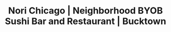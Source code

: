 ---
layout: place
title: "Nori Chicago | Neighborhood BYOB Sushi Bar and Restaurant | Bucktown"
permalink: /illinois/chicago/nori-chicago-neighborhood-byob-sushi-bar-and-restaurant-bucktown.html
stateAbbr: IL
stateName: Illinois
cityName: Chicago
seo:
  name: "Nori Chicago | Neighborhood BYOB Sushi Bar and Restaurant | Bucktown"
  type: Restaurant
  links: null
description: "Nori Chicago | Neighborhood BYOB Sushi Bar and Restaurant | Bucktown serves delicious sushi in Chicago, Illinois. Try fresh Japanese dishes for a great dining experience. "
place_id: ChIJPRW4wsXSD4gRLJyXTTPMr-8
photos:
  - name: >-
      places/ChIJPRW4wsXSD4gRLJyXTTPMr-8/photos/AeeoHcLZBK_qOpi9OfJib9adRdNdkOgE1vsl-110RX4WNRSe7gNatc-mOAt0CVBtFUPNIKhBLR8lFJsWl9ptmziXP7zJcsXMcL1xkqgHijQBqrW0D7un5FMvG1289SIipniA8PWSoO6p9z-FcX62B9VBKae6ZYQqt3lbKi3--5cdjgSLZqIXrDNIcRWIoZJJslINA9HY-jzgOyunoSerM3zI3BBfQ_iQynUPAOLleGyoVNtuWvXFdbewaVm1R17maUDJlc4F8-n14zXjwLa1p70vtLXUVGVL0z7r5fLsyG5NzsHSMY-BHmztkoBMjDPZZi5hlHpwc1BHHn-zDVbH95CV2cS5A0BlsC6BOy1zXOuaCIrAxpwjVhC_u-WlkcbQTr23ENz8GUw5Zp7P3mZ3wb5BFqWw_C_0C4XKD9QU-pFGkRTeZR-i
    widthPx: 4800
    heightPx: 2700
    authorAttributions:
      - displayName: Kevin Donovan
        uri: https://maps.google.com/maps/contrib/100106400531871770741
        photoUri: >-
          https://lh3.googleusercontent.com/a-/ALV-UjX7l8zK9QcsckE7Bhxm-gvPRM9Mi3pnXR4DzYAweQQ4vna6VDED=s100-p-k-no-mo
    flagContentUri: >-
      https://www.google.com/local/imagery/report/?cb_client=maps_api_places.places_api&image_key=!1e10!2sCIHM0ogKEICAgICEjvT76QE&hl=en-US
    googleMapsUri: >-
      https://www.google.com/maps/place//data=!3m4!1e2!3m2!1sCIHM0ogKEICAgICEjvT76QE!2e10!4m2!3m1!1s0x880fd2c5c2b8153d:0xefafcc334d979c2c
  - name: >-
      places/ChIJPRW4wsXSD4gRLJyXTTPMr-8/photos/AeeoHcJYonxHZmuEzjRVCuzA3sV49OkAM3e6lvuPt5LNeEtKSRVw1uVSQCc4pn56YqKvtSddF3ZZN_n6ccr1rhJcD4x0INree7bije3L3eAFJDF3Taz7MqHw2f5PSi7WVUB3lxa2E5yxaGNFLUbefD4REr5UezLm_tagjglh_Axw5-xBZAgTZn_YekG7dd4lcxxQ4zocyV3kDoeqgQ33_ZfU_jzAPDgD5BFJwrCaVulbpLLOL1MrkhDBoQzQuGPhIHeAl9D4FlMAT_DPenRfXNbCIKcONT0bhheRaweTlIhelVYYUQ
    widthPx: 3024
    heightPx: 4032
    authorAttributions:
      - displayName: Nori Chicago | Neighborhood BYOB Sushi Bar and Restaurant | Bucktown
        uri: https://maps.google.com/maps/contrib/104279882468349887510
        photoUri: >-
          https://lh3.googleusercontent.com/a/ACg8ocKD3azIFdBvUTd6z4oRqNIt-9V7meVwokPf5dY4nqtLAbgPIg=s100-p-k-no-mo
    flagContentUri: >-
      https://www.google.com/local/imagery/report/?cb_client=maps_api_places.places_api&image_key=!1e10!2sAF1QipOKpWvb6j5RIFpqARFYTnh3W7bOOOzgmdYHIkGx&hl=en-US
    googleMapsUri: >-
      https://www.google.com/maps/place//data=!3m4!1e2!3m2!1sAF1QipOKpWvb6j5RIFpqARFYTnh3W7bOOOzgmdYHIkGx!2e10!4m2!3m1!1s0x880fd2c5c2b8153d:0xefafcc334d979c2c
  - name: >-
      places/ChIJPRW4wsXSD4gRLJyXTTPMr-8/photos/AeeoHcIS1Q56oovs0Ax7VSlzHObZTQislgfgC3uEIQvE-JGNd75-e5oJ8yUPwUmpHYvX7G50U8MmURVG6cTDO3f6l7lz4IIgmpQajwXkjspuialHUKteYsnn2HrcHN4we7v9-iMvpLeYFbfXWUZq8GEjCjKdT_wnhHF5uMX5KR1PLCQiCcG4ONzYH5FN5t2xn5aLHeHqxN432cA7Dyifefmu3zh1w_sGv2voFPDaMl5nOs6cq_DmKhZ-p-gXYgFfrfpZpbMtPiH_YceRLuWru1nHAd3jY4MUmI_4-tGxduBN9gPhESWuMiKAck7Au6x-LgGGEpHWO5di97xjW5AuJS24GGEEdyaMHmAlXDsPADA8imZ15ZFU-wdS-c-VY01FJtPnxbMY8lEJSoGyy1ZAW9Ulfd9DxsDxoT_7oied74e_fVVU6lE
    widthPx: 3024
    heightPx: 4032
    authorAttributions:
      - displayName: Oyuntugs Osor
        uri: https://maps.google.com/maps/contrib/100338767030847551186
        photoUri: >-
          https://lh3.googleusercontent.com/a-/ALV-UjUg_sFmrR2dnrXlnn-mhaOHbtJIX_KaC5cL5Vhqv8vvtUPjHRbl=s100-p-k-no-mo
    flagContentUri: >-
      https://www.google.com/local/imagery/report/?cb_client=maps_api_places.places_api&image_key=!1e10!2sCIHM0ogKEICAgIDxhpj85QE&hl=en-US
    googleMapsUri: >-
      https://www.google.com/maps/place//data=!3m4!1e2!3m2!1sCIHM0ogKEICAgIDxhpj85QE!2e10!4m2!3m1!1s0x880fd2c5c2b8153d:0xefafcc334d979c2c
  - name: >-
      places/ChIJPRW4wsXSD4gRLJyXTTPMr-8/photos/AeeoHcIvZD68hM-bMIOCbaQsKpL0t2aQtDp3dLhp9nrWelMYm5g3MwmNSztxpXoOkjjHqoyv17BhXce9x5q3hKW71Fl5UVAJZlVtE54Hbm-0M03cLUl6lnab6DVp_jgfL0YYh2kkPegMlwt6LDHzNScz59hxj6jeOkxWdBQesmHbji8-UIEJhuWicZqsBgiIlBwhIQLqxImdwSoZGPsfqrAzlWgVKy17fcUpQJVwRJsztId9VVt8JFJAAbt5Tx-QP0969s-ITif9jjepBS9HzIgy4-T8nSN-4rbseUZi4olzyjPaN7wMhCagFnUDxjsgKQ65EksF46-kTtPYbSGViF32-ZvJGyTWDJtNK9WLdhcZcVYhRo9Sq_r_rdeUYB57QZvDHUUxDhAGaVNjLhG1_baWuhc3BcVYZ0H15LblXJMagTAZvg
    widthPx: 3000
    heightPx: 4000
    authorAttributions:
      - displayName: Kurt Guerrero
        uri: https://maps.google.com/maps/contrib/115892936509853899307
        photoUri: >-
          https://lh3.googleusercontent.com/a-/ALV-UjXG9_5ntgGj_VL9WEs__TU65FFxwDqxw-tWaFrB6q8FtWYGPZIx=s100-p-k-no-mo
    flagContentUri: >-
      https://www.google.com/local/imagery/report/?cb_client=maps_api_places.places_api&image_key=!1e10!2sCIHM0ogKEICAgIDPkvHWFA&hl=en-US
    googleMapsUri: >-
      https://www.google.com/maps/place//data=!3m4!1e2!3m2!1sCIHM0ogKEICAgIDPkvHWFA!2e10!4m2!3m1!1s0x880fd2c5c2b8153d:0xefafcc334d979c2c
  - name: >-
      places/ChIJPRW4wsXSD4gRLJyXTTPMr-8/photos/AeeoHcKFPkblpSty1H0Fbp-HyWLtKkzvWDB15qrw2WZczNDYjZy6ngaKQw-KiXxhbxPSQ-9VFhA7B5q1QI0E7pNrnXE0sXNfhYMTc6AwX2ZZEZZxbnD0grJqt5Drv89vj3VUNtlNw1_02FNbnLtZtDukpPCny-xMIo9k8orglclpAnomHTGI9hQ-Nt-_LkKv-cxmLrLEGDC2Rs7VdmiFe1sZO1MJLDtNnNzuH0QVZ4Dxkh39gXkvbwIiyh6PAhBo2Umgf8gKS2v7O6m_s6Nqr0WMQNS8xOr2pFNpFf0StYYPtbwtEb6dY9nHp_7-K7iJcLngaKhPjHWVPn4HYgoQE8BsEBSGGiaqJa7bw02MemySn7o-BX8_FtgRui08-FRPo3pp8_XGqtOVfmCUxDzcPQxHNRMdpMnoNgahi9z8Y0SV3951oQ
    widthPx: 3600
    heightPx: 4800
    authorAttributions:
      - displayName: Oyuntugs Osor
        uri: https://maps.google.com/maps/contrib/100338767030847551186
        photoUri: >-
          https://lh3.googleusercontent.com/a-/ALV-UjUg_sFmrR2dnrXlnn-mhaOHbtJIX_KaC5cL5Vhqv8vvtUPjHRbl=s100-p-k-no-mo
    flagContentUri: >-
      https://www.google.com/local/imagery/report/?cb_client=maps_api_places.places_api&image_key=!1e10!2sCIHM0ogKEICAgID7zb7ndQ&hl=en-US
    googleMapsUri: >-
      https://www.google.com/maps/place//data=!3m4!1e2!3m2!1sCIHM0ogKEICAgID7zb7ndQ!2e10!4m2!3m1!1s0x880fd2c5c2b8153d:0xefafcc334d979c2c
  - name: >-
      places/ChIJPRW4wsXSD4gRLJyXTTPMr-8/photos/AeeoHcKvmg4Xcdz7DlREaYW1PWT2q-q12qJq16VoQqr8NxH5gylmz5n10m3MzIoJeysnhvqMiFlDDVHqAkktj7Fwi1AvQ3FI_tr_o-7DKT942uw35vrs754zT80MdjrFDz-A77b8Qtr53NjeEWjB7rwFP2PDr4IWcNwW3dax3rrdSWhQcmneb280enA6Y3XqKXD20ia2gSMYBu_z15AJFsa9Rrg2fd1FJdJ7uqkPsPWEdzqnLCIlITB0mdxyBYKQ68i3sIGdUPW7fk-GXChXGy0hT-hb8XS6lGzxubabcxivMzImYCFmQh1oFbpEFaWq5ZCWyeetX6vBVWHPIlbldedKX8mNIwGpKSaeTJ7-KX_wxXYfvh4dLx_nyJn5HSYnUmRZQlAFr_9JVSsQgOq8tqdzg391njojtrCxKSP5omzVa0TaNFAF
    widthPx: 1290
    heightPx: 1280
    authorAttributions:
      - displayName: Oyuntugs Osor
        uri: https://maps.google.com/maps/contrib/100338767030847551186
        photoUri: >-
          https://lh3.googleusercontent.com/a-/ALV-UjUg_sFmrR2dnrXlnn-mhaOHbtJIX_KaC5cL5Vhqv8vvtUPjHRbl=s100-p-k-no-mo
    flagContentUri: >-
      https://www.google.com/local/imagery/report/?cb_client=maps_api_places.places_api&image_key=!1e10!2sCIHM0ogKEICAgID7zf6a_AE&hl=en-US
    googleMapsUri: >-
      https://www.google.com/maps/place//data=!3m4!1e2!3m2!1sCIHM0ogKEICAgID7zf6a_AE!2e10!4m2!3m1!1s0x880fd2c5c2b8153d:0xefafcc334d979c2c
  - name: >-
      places/ChIJPRW4wsXSD4gRLJyXTTPMr-8/photos/AeeoHcKAZ7WNZA-BZS6w10SN6WHFBetDR5SPiGgaJNmOK0BGuqpZRGnrw6oGE9XbkH6c2rinU6YywulPueT7IQXuVMCX9SSN-wUeEn0Y2nkpEuXflbF2wfnTov9CvQkG_wxOaIt172gajsojhidVFkIxHf-yx2oXUcJZmAPaHsLNPJgtnAIi8WkkndiUy_ha-r5o__NqXZYyiqbmGd6HLIh_6U6T1nzi3ZQ4LmgGDQBSw1dBgZvu2fIMZt1PKJ-0qg4hNhriGub9nPvOpGHjBVR8Z_hb7C7H5Ruw4_jku_h-5JJEZV6qpuSTiQvCI4wCCIZUCI4A3BKn4sscHz2zVBe1A9c8vVnsMmQ_-wINrOAsWNn7mugoKqZdTEZ3Sam6M67iVjd4_s_U498jrc5nE4_U-WiuzLYM4zBd7eWppccT7pRhrIqm
    widthPx: 3024
    heightPx: 4032
    authorAttributions:
      - displayName: Noni Chinbat
        uri: https://maps.google.com/maps/contrib/100498686135890358539
        photoUri: >-
          https://lh3.googleusercontent.com/a/ACg8ocJRfTV5k8OU2yp4iTsugnU-wCfCVXz7awV3TFqFMZRPkIb9-lg=s100-p-k-no-mo
    flagContentUri: >-
      https://www.google.com/local/imagery/report/?cb_client=maps_api_places.places_api&image_key=!1e10!2sCIHM0ogKEICAgICX3ueNpQE&hl=en-US
    googleMapsUri: >-
      https://www.google.com/maps/place//data=!3m4!1e2!3m2!1sCIHM0ogKEICAgICX3ueNpQE!2e10!4m2!3m1!1s0x880fd2c5c2b8153d:0xefafcc334d979c2c
  - name: >-
      places/ChIJPRW4wsXSD4gRLJyXTTPMr-8/photos/AeeoHcI_AVA2lrRTB-qaaVjq1YBb8S4NyvAyUN2yIp8qiE6u41OEP6gMrQEY9iClWghozBrREGM1-BH3tKJZcqSbklBEB_UDrBjoI4Q3HG2CiCDsMaJqIrjeIV8RiWrtyFdL5NXnZ2ah9q6nF7pyxCzasjKBo3xYBDtAhpQNmQNtYahr2rK3NwdX-G_m9na7vRx8wzB6MT7nDzMiweejqFOfXhYteJS0x879H6f083EOuIgVsgPmJSRnSkig7EKq-DDMwnPVDvlFUvj86IcWjMihSpwwZ5wolgAlJ6UOwWipWRrdW1GtIC7ggoSdHOUgX5xdJy48vUibsYWayf3Dp2TJ-ql_j2iBkNPCL8tPvvAmTjjiraCoQtonm8qR37b-6hm6qLKe3-XFqw2X484XY_SpIMTAPZR9KTOQVvg9YAuoORQ
    widthPx: 3024
    heightPx: 4032
    authorAttributions:
      - displayName: Phan Dung
        uri: https://maps.google.com/maps/contrib/109143513145467739957
        photoUri: >-
          https://lh3.googleusercontent.com/a-/ALV-UjUsJuuxH9x22aNoEJy8M4AaLlddrlENxess_qmFfpzKzTBwcQ1c=s100-p-k-no-mo
    flagContentUri: >-
      https://www.google.com/local/imagery/report/?cb_client=maps_api_places.places_api&image_key=!1e10!2sCIHM0ogKEICAgIDZ2MGqLQ&hl=en-US
    googleMapsUri: >-
      https://www.google.com/maps/place//data=!3m4!1e2!3m2!1sCIHM0ogKEICAgIDZ2MGqLQ!2e10!4m2!3m1!1s0x880fd2c5c2b8153d:0xefafcc334d979c2c
  - name: >-
      places/ChIJPRW4wsXSD4gRLJyXTTPMr-8/photos/AeeoHcIFRya3MiCx59SUVmDM8Y3iiqtwi4UGqTDPXCs88wxIE3wfeQBayAT8rQz61iZNNm7u7RmY-KBTJXXqeaz1GRvKSXZ5KEkZDNU6zlO70gUzItXOpGsrkqB1VGWFlvsb25VbZGbMBbjSwsos3t1Jnnh59TFjIC2VWG1xQ4O9WCfaZUa7t_VW2wCR0yEnQv7w2sx0AIXNySQEtBG7JfmlJCwjJWgFVSeV_Hssyx6uOhzsuORzw2PJPwz1RcqBhN80OzX0mrwzJ7bA-3u4hXfjFLCnrvCW6iSzXCpEdCaR-MHYQyRzoDuB5ihNfxPF6jOjLgW-z0EccducofKANdDHo3IIB8ITEI-Rs-WOr_jK5bswvxj0qMZY3TAYO22k2QZ8_jL1kkZKACYuDHttP997__WbLHGRuodNFzFwjC_ekRH54g
    widthPx: 3024
    heightPx: 4032
    authorAttributions:
      - displayName: Jim Jab
        uri: https://maps.google.com/maps/contrib/102118902248774233729
        photoUri: >-
          https://lh3.googleusercontent.com/a/ACg8ocKlzQyTr98EXUunwBEZ419S2tfZXIBQSIn-aZ9-HclxLckYPA=s100-p-k-no-mo
    flagContentUri: >-
      https://www.google.com/local/imagery/report/?cb_client=maps_api_places.places_api&image_key=!1e10!2sCIHM0ogKEICAgIDKhdemJA&hl=en-US
    googleMapsUri: >-
      https://www.google.com/maps/place//data=!3m4!1e2!3m2!1sCIHM0ogKEICAgIDKhdemJA!2e10!4m2!3m1!1s0x880fd2c5c2b8153d:0xefafcc334d979c2c
  - name: >-
      places/ChIJPRW4wsXSD4gRLJyXTTPMr-8/photos/AeeoHcIeThq2d5ygynqOCv2oD6XQTEr3AttDbB2wztKyWWuI4RBbbGC0hnWRjH6N_5I_MAYrWlRpHD-o7uCkSW0UqPdQnhANP689lFekE_TI9xXHKgB659SJjFe1hrHl8uXXNVMaVwQbyR4ZKp3sTAcijnw9FuvVqVuJbc-C8iDLF_tRvVNegWcqBgjvSpcQQRPSJcezxdUd6lVt013lF7LiDCoAvKLjmsoxMyUaynrs4MO81jVM9NmsBzG4BIBbCh4E04K86HJTDJemY7xGzCblykhm1IxwfafEuXvKzB-q7Z0Ldpaje4UV07-IvAoZ3DJGHAnMANS4B2t10l7SiREVSERKgJj3yM4wauq_CFKUIJACP5wqpVKr4F80oUw6Ot-1x3v9oUYlMCgTniAScQC5CdFAIFJjfENS7DcGSRcjlQsaVA
    widthPx: 2874
    heightPx: 2414
    authorAttributions:
      - displayName: Davaajargal Munkhbaatar
        uri: https://maps.google.com/maps/contrib/116768915052297081331
        photoUri: >-
          https://lh3.googleusercontent.com/a-/ALV-UjWirY5epP8wh1HohwpAbtbsZ0IK-ZGakt4WV27GKux6b73_KrXq=s100-p-k-no-mo
    flagContentUri: >-
      https://www.google.com/local/imagery/report/?cb_client=maps_api_places.places_api&image_key=!1e10!2sCIHM0ogKEICAgIC9iaDQdg&hl=en-US
    googleMapsUri: >-
      https://www.google.com/maps/place//data=!3m4!1e2!3m2!1sCIHM0ogKEICAgIC9iaDQdg!2e10!4m2!3m1!1s0x880fd2c5c2b8153d:0xefafcc334d979c2c
address: 1393 N Milwaukee Ave, Chicago, IL 60622, USA
street: 1393 N Milwaukee Ave
city: Chicago
state: IL
zip: '60622'
country: USA
neighborhood: West Town
latitude: '41.907269'
longitude: '-87.672288'
accessibility_options:
  wheelchairAccessibleParking: false
  wheelchairAccessibleEntrance: true
  wheelchairAccessibleRestroom: true
  wheelchairAccessibleSeating: true
business_status: OPERATIONAL
name: Nori Chicago | Neighborhood BYOB Sushi Bar and Restaurant | Bucktown
google_maps_links:
  directionsUri: >-
    https://www.google.com/maps/dir//''/data=!4m7!4m6!1m1!4e2!1m2!1m1!1s0x880fd2c5c2b8153d:0xefafcc334d979c2c!3e0
  placeUri: https://maps.google.com/?cid=17271247616706321452
  writeAReviewUri: >-
    https://www.google.com/maps/place//data=!4m3!3m2!1s0x880fd2c5c2b8153d:0xefafcc334d979c2c!12e1
  reviewsUri: >-
    https://www.google.com/maps/place//data=!4m4!3m3!1s0x880fd2c5c2b8153d:0xefafcc334d979c2c!9m1!1b1
  photosUri: >-
    https://www.google.com/maps/place//data=!4m3!3m2!1s0x880fd2c5c2b8153d:0xefafcc334d979c2c!10e5
primary_type: Sushi Restaurant
opening_hours:
  regular: null
  current: null
secondary_opening_hours:
  regular:
    weekdayDescriptions: null
    type: null
  current:
    weekdayDescriptions: null
    type: null
phone: null
price_level: null
price_range: null
rating: null
rating_count: 0
website: null
reviews: null
parking_options: null
payment_options: null
allow_dogs: null
curbside_pickup: null
delivery: null
dine_in: null
good_for_children: null
good_for_groups: null
good_for_sports: null
live_music: null
menu_for_children: null
outdoor_seating: null
reservable: null
restroom: null
serves_beer: null
serves_breakfast: null
serves_brunch: null
serves_cocktails: null
serves_coffee: null
serves_dinner: null
serves_dessert: null
serves_lunch: null
serves_vegetarian_food: null
serves_wine: null
takeout: null
summary: null

---